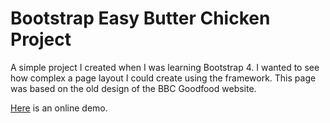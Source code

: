 # Bootstrap Easy Butter Chicken Project

A simple project I created when I was learning Bootstrap 4. I wanted to see how complex a page layout I could create using the framework. This page was based on the old design of the BBC Goodfood website.

[Here]( https://codepen.io/nootuff/full/JjGZeqL) 
is an online demo.  
